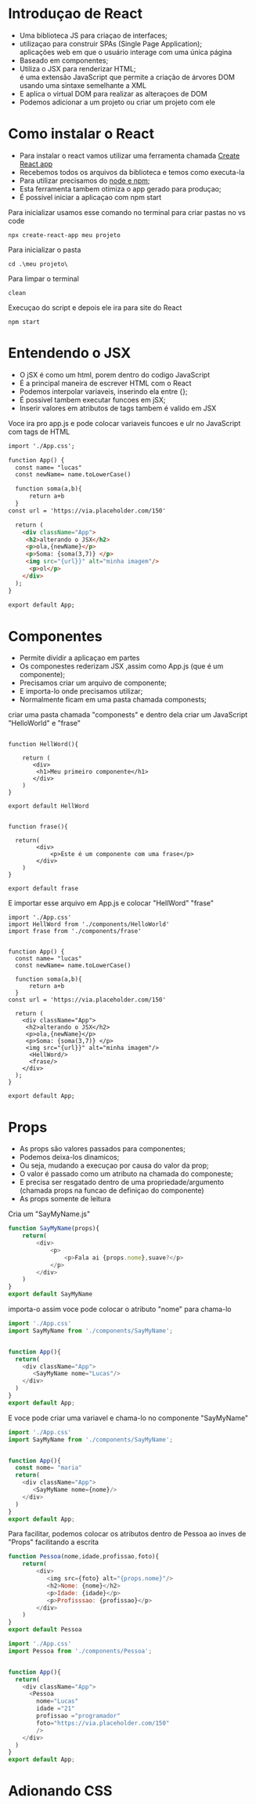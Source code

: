 # Introduçao de React

- Uma biblioteca JS para criaçao de interfaces;
- utilizaçao para construir SPAs (Single Page Application);
  <br>aplicações web em que o usuário interage com uma única página
- Baseado em componentes;
- Utiliza o JSX para renderizar HTML;
  <br>é uma extensão JavaScript que permite a criação de árvores DOM usando uma sintaxe semelhante a XML
- E aplica o virtual DOM para realizar as alteraçoes de DOM
- Podemos adicionar a um projeto ou criar um projeto com ele

# Como instalar o React

- Para instalar o react vamos utilizar uma ferramenta chamada <a href="https://create-react-app.dev/" target="_blank">Create React app</a>
- Recebemos todos os arquivos da biblioteca e temos como executa-la
- Para utilizar precisamos do <a href="https://nodejs.org/en" target="_blank">node e npm</a>;
- Esta ferramenta tambem otimiza o app gerado para produçao;
- É possivel iniciar a aplicaçao com npm start

Para inicializar usamos esse comando no terminal para criar pastas no vs code

```
npx create-react-app meu projeto
```
Para inicializar o pasta
```
cd .\meu projeto\
```
Para limpar o terminal 
```
clean
```
Execuçao do script e depois ele ira para site do React
```
npm start
```

# Entendendo o JSX

- O jSX é como um html, porem dentro do codigo JavaScript
- É a principal maneira de escrever HTML com o React
- Podemos interpolar variaveis, inserindo ela entre {};
- É possivel tambem executar funcoes em jSX;
- Inserir valores em atributos de tags tambem é valido em JSX

Voce ira pro app.js e pode colocar variaveis funcoes e ulr no JavaScript com tags de HTML

```HTML
import './App.css';

function App() {
  const name= "lucas"
  const newName= name.toLowerCase()

  function soma(a,b){
      return a+b
  }
const url = 'https://via.placeholder.com/150'

  return (
    <div className="App">
     <h2>alterando o JSX</h2>
     <p>ola,{newName}</p>
     <p>Soma: {soma(3,7)} </p>
     <img src="{url}}" alt="minha imagem"/>
      <p>ol</p>
    </div>
  );
}

export default App;


```

# Componentes
- Permite dividir a aplicaçao em partes
- Os componestes rederizam JSX ,assim como App.js (que é um componente);
- Precisamos criar um arquivo de componente;
- E importa-lo onde precisamos utilizar;
- Normalmente ficam em uma pasta chamada componests;

criar uma pasta chamada "componests" e dentro dela criar um JavaScript "HelloWorld" e "frase"

```JS

function HellWord(){
  
    return (
       <div>
        <h1>Meu primeiro componente</h1>
       </div> 
    )    
}

export default HellWord

```
```JS

function frase(){ 

  return(
        <div>
            <p>Este é um componente com uma frase</p>
        </div>
    )
}

export default frase
```

E importar esse arquivo em App.js e colocar "HellWord" "frase"


```JS
import './App.css'
import HellWord from './components/HelloWorld'
import frase from './components/frase'


function App() {
  const name= "lucas"
  const newName= name.toLowerCase()

  function soma(a,b){
      return a+b
  }
const url = 'https://via.placeholder.com/150'

  return (
    <div className="App">
     <h2>alterando o JSX</h2>
     <p>ola,{newName}</p>
     <p>Soma: {soma(3,7)} </p>
     <img src="{url}}" alt="minha imagem"/>
      <HellWord/>
      <frase/>
    </div>
  );
}

export default App;
```

# Props
- As props são valores passados para componentes;
- Podemos deixa-los dinamicos;
- Ou seja, mudando a execuçao por causa do valor da prop;
- O valor é passado como um atributo na chamada do componeste;
- E precisa ser resgatado dentro de uma propriedade/argumento
  (chamada props na funcao de definiçao do componente)
- As props somente de leitura


Cria um "SayMyName.js"
```js
function SayMyName(props){
    return(
        <div>
            <p>
                <p>Fala ai {props.nome},suave?</p>
            </p>
        </div>
    )
}
export default SayMyName
```
importa-o assim voce pode colocar o atributo "nome" para chama-lo
```js
import './App.css'
import SayMyName from './components/SayMyName';


function App(){
  return(
    <div className="App">
       <SayMyName nome="Lucas"/>
    </div>
  )
}
export default App;

```
E voce pode criar uma variavel e chama-lo no componente "SayMyName"
```js
import './App.css'
import SayMyName from './components/SayMyName';


function App(){
  const nome= "maria"
  return(
    <div className="App">
       <SayMyName nome={nome}/>
    </div>
  )
}
export default App;

```
Para facilitar, podemos colocar os atributos dentro de Pessoa ao inves de "Props" facilitando a escrita
```js
function Pessoa(nome,idade,profissao,foto){
    return(
        <div>
           <img src={foto} alt="{props.nome}"/>
           <h2>Nome: {nome}</h2>
           <p>Idade: {idade}</p>
           <p>Profisssao: {profissao}</p>
        </div>
    )
}
export default Pessoa

```

```js
import './App.css'
import Pessoa from './components/Pessoa';


function App(){
  return(
    <div className="App">
      <Pessoa 
        nome="Lucas"
        idade ="21"
        profissao ="programador"
        foto="https://via.placeholder.com/150"
        />
    </div>
  )
}
export default App;
```
# Adionando CSS






